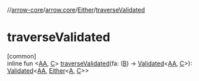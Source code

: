 //[arrow-core](../../../index.md)/[arrow.core](../index.md)/[Either](index.md)/[traverseValidated](traverse-validated.md)

# traverseValidated

[common]\
inline fun &lt;[AA](traverse-validated.md), [C](traverse-validated.md)&gt; [traverseValidated](traverse-validated.md)(fa: ([B](index.md)) -&gt; [Validated](../-validated/index.md)&lt;[AA](traverse-validated.md), [C](traverse-validated.md)&gt;): [Validated](../-validated/index.md)&lt;[AA](traverse-validated.md), [Either](index.md)&lt;[A](index.md), [C](traverse-validated.md)&gt;&gt;

